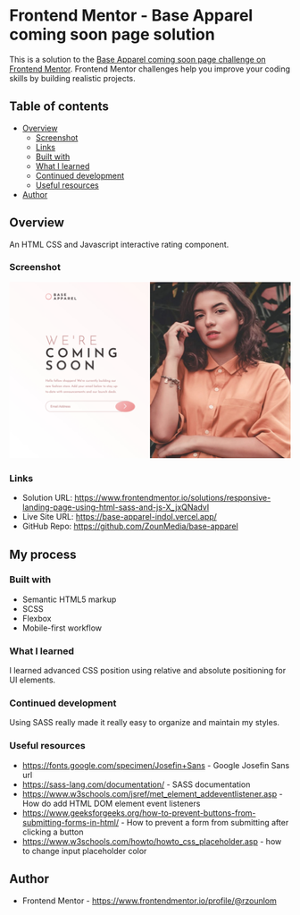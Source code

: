 # Frontend Mentor - Base Apparel coming soon page solution

This is a solution to the [Base Apparel coming soon page challenge on Frontend Mentor](https://www.frontendmentor.io/challenges/base-apparel-coming-soon-page-5d46b47f8db8a7063f9331a0). Frontend Mentor challenges help you improve your coding skills by building realistic projects.

## Table of contents

- [Overview](#overview)
  - [Screenshot](#screenshot)
  - [Links](#links)
  - [Built with](#built-with)
  - [What I learned](#what-i-learned)
  - [Continued development](#continued-development)
  - [Useful resources](#useful-resources)
- [Author](#author)

## Overview

An HTML CSS and Javascript interactive rating component.

### Screenshot

![](./assets/img/screenshot.jpeg)

### Links

- Solution URL: https://www.frontendmentor.io/solutions/responsive-landing-page-using-html-sass-and-js-X_jxQNadvI
- Live Site URL: https://base-apparel-indol.vercel.app/
- GitHub Repo: https://github.com/ZounMedia/base-apparel

## My process

### Built with

- Semantic HTML5 markup
- SCSS
- Flexbox
- Mobile-first workflow

### What I learned

I learned advanced CSS position using relative and absolute positioning for UI elements.

### Continued development

Using SASS really made it really easy to organize and maintain my styles.

### Useful resources

- https://fonts.google.com/specimen/Josefin+Sans - Google Josefin Sans url
- https://sass-lang.com/documentation/ - SASS documentation
- https://www.w3schools.com/jsref/met_element_addeventlistener.asp - How do add HTML DOM element event listeners
- https://www.geeksforgeeks.org/how-to-prevent-buttons-from-submitting-forms-in-html/ - How to prevent a form from submitting after clicking a button
- https://www.w3schools.com/howto/howto_css_placeholder.asp - how to change input placeholder color

## Author

- Frontend Mentor - https://www.frontendmentor.io/profile/@rzounlom
